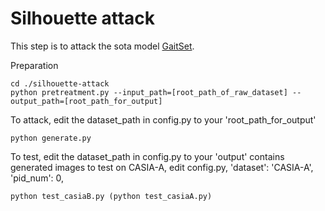 # Silhouette attack

This step is to attack the sota model [GaitSet](https://github.com/AbnerHqC/GaitSet).

Preparation
```
cd ./silhouette-attack
python pretreatment.py --input_path=[root_path_of_raw_dataset] --output_path=[root_path_for_output]
```

To attack, edit the dataset_path in config.py to your 'root_path_for_output'
```
python generate.py
```

To test, edit the dataset_path in config.py to your 'output' contains generated images
to test on CASIA-A, edit config.py, 'dataset': 'CASIA-A', 'pid_num': 0,
```
python test_casiaB.py (python test_casiaA.py)
```
